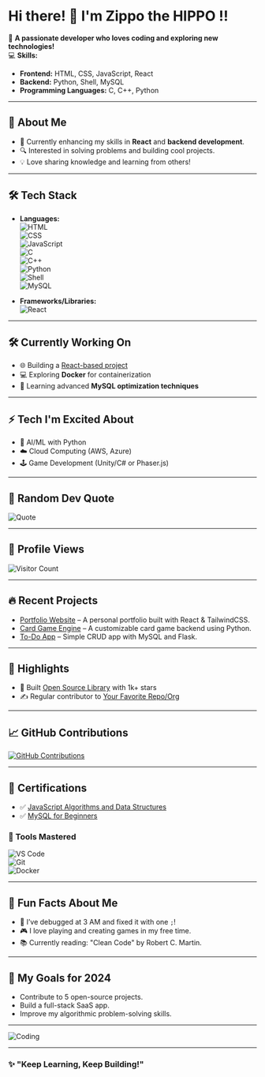 # Hi there! 👋 I'm Zippo the HIPPO !!  

🌟 **A passionate developer who loves coding and exploring new technologies!**  
💻 **Skills:**  
- **Frontend:** HTML, CSS, JavaScript, React  
- **Backend:** Python, Shell, MySQL  
- **Programming Languages:** C, C++, Python  

---

## 🚀 **About Me**  
- 🌱 Currently enhancing my skills in **React** and **backend development**.  
- 🔍 Interested in solving problems and building cool projects.  
- 💡 Love sharing knowledge and learning from others!  

---

## 🛠 **Tech Stack**  
- **Languages:**  
  ![HTML](https://img.shields.io/badge/HTML5-%23E34F26.svg?style=flat&logo=html5&logoColor=white)  
  ![CSS](https://img.shields.io/badge/CSS3-%231572B6.svg?style=flat&logo=css3&logoColor=white)  
  ![JavaScript](https://img.shields.io/badge/JavaScript-%23323330.svg?style=flat&logo=javascript&logoColor=%23F7DF1E)  
  ![C](https://img.shields.io/badge/C-%2300599C.svg?style=flat&logo=c&logoColor=white)  
  ![C++](https://img.shields.io/badge/C%2B%2B-%2300599C.svg?style=flat&logo=c%2B%2B&logoColor=white)  
  ![Python](https://img.shields.io/badge/Python-%2314354C.svg?style=flat&logo=python&logoColor=white)  
  ![Shell](https://img.shields.io/badge/Shell_Scripting-%23121011.svg?style=flat&logo=gnu-bash&logoColor=white)  
  ![MySQL](https://img.shields.io/badge/MySQL-%2300f.svg?style=flat&logo=mysql&logoColor=white)  

- **Frameworks/Libraries:**  
  ![React](https://img.shields.io/badge/React-%2320232a.svg?style=flat&logo=react&logoColor=%2361DAFB)  

---

## 🛠️ **Currently Working On**
- 🌐 Building a [React-based project](https://github.com/YourProjectLink)  
- 💻 Exploring **Docker** for containerization  
- 🎯 Learning advanced **MySQL optimization techniques**  

---

## ⚡ **Tech I'm Excited About**
- 🧠 AI/ML with Python  
- ☁️ Cloud Computing (AWS, Azure)  
- 🕹️ Game Development (Unity/C# or Phaser.js)  

---

## 💬 **Random Dev Quote**
![Quote](https://quotes-github-readme.vercel.app/api?type=horizontal)

---

## 👀 **Profile Views**
![Visitor Count](https://komarev.com/ghpvc/?username=thezippo&color=blue)

---

## 🔥 **Recent Projects**
- [Portfolio Website](https://github.com/YourUsername/portfolio) – A personal portfolio built with React & TailwindCSS.  
- [Card Game Engine](https://github.com/YourUsername/card-game) – A customizable card game backend using Python.  
- [To-Do App](https://github.com/YourUsername/todo-app) – Simple CRUD app with MySQL and Flask.  

---

## 🌟 **Highlights**
 
- 🚀 Built [Open Source Library](https://github.com/YourUsername/opensource-lib) with 1k+ stars  
- ✍️ Regular contributor to [Your Favorite Repo/Org](https://github.com/orgname)  

---

## 📈 **GitHub Contributions**
[![GitHub Contributions](https://activity-graph.herokuapp.com/graph?username=YourUsername&theme=react-dark)](https://github.com/YourUsername)

---

## 📜 **Certifications**
- ✅ [JavaScript Algorithms and Data Structures](https://www.freecodecamp.org/certification/username/javascript-algorithms)  
- ✅ [MySQL for Beginners](https://coursera.org/share-link)  

### 🔧 Tools Mastered
![VS Code](https://img.shields.io/badge/VS%20Code-007ACC?style=flat&logo=visual-studio-code&logoColor=white)  
![Git](https://img.shields.io/badge/Git-F05032?style=flat&logo=git&logoColor=white)  
![Docker](https://img.shields.io/badge/Docker-2496ED?style=flat&logo=docker&logoColor=white)  

---

## 🎉 **Fun Facts About Me**
- 🚀 I’ve debugged at 3 AM and fixed it with one `;`!  
- 🎮 I love playing and creating games in my free time.  
- 📚 Currently reading: "Clean Code" by Robert C. Martin.  

---

## 🎯 **My Goals for 2024**
- Contribute to 5 open-source projects.  
- Build a full-stack SaaS app.  
- Improve my algorithmic problem-solving skills.  

---

![Coding](https://media.giphy.com/media/3o7abKhOpu0NwenH3O/giphy.gif)

---

### ✨ **"Keep Learning, Keep Building!"**  

